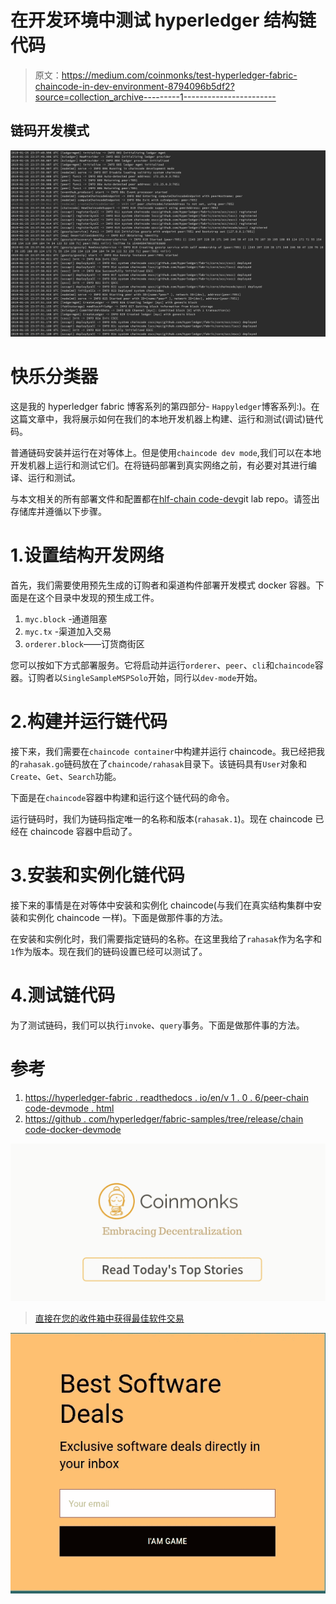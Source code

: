 # 在开发环境中测试 hyperledger 结构链代码

> 原文：<https://medium.com/coinmonks/test-hyperledger-fabric-chaincode-in-dev-environment-8794096b5df2?source=collection_archive---------1----------------------->

## 链码开发模式

![](img/9a87858323997007f4603d131f6f78b7.png)

# 快乐分类器

这是我的 hyperledger fabric 博客系列的第四部分- `Happyledger`博客系列:)。在这篇文章中，我将展示如何在我们的本地开发机器上构建、运行和测试(调试)链代码。

普通链码安装并运行在对等体上。但是使用`chaincode dev mode`,我们可以在本地开发机器上运行和测试它们。在将链码部署到真实网络之前，有必要对其进行编译、运行和测试。

与本文相关的所有部署文件和配置都在[hlf-chain code-dev](https://gitlab.com/rahasak-labs/hlf-chaincode-dev)git lab repo。请签出存储库并遵循以下步骤。

# 1.设置结构开发网络

首先，我们需要使用预先生成的订购者和渠道构件部署开发模式 docker 容器。下面是在这个目录中发现的预生成工件。

1.  `myc.block` -通道阻塞
2.  `myc.tx` -渠道加入交易
3.  `orderer.block`——订货商街区

您可以按如下方式部署服务。它将启动并运行`orderer`、`peer`、`cli`和`chaincode`容器。订购者以`SingleSampleMSPSolo`开始，同行以`dev-mode`开始。

# 2.构建并运行链代码

接下来，我们需要在`chaincode container`中构建并运行 chaincode。我已经把我的`rahasak.go`链码放在了`chaincode/rahasak`目录下。该链码具有`User`对象和`Create`、`Get`、`Search`功能。

下面是在`chaincode`容器中构建和运行这个链代码的命令。

运行链码时，我们为链码指定唯一的名称和版本(`rahasak.1`)。现在 chaincode 已经在 chaincode 容器中启动了。

# 3.安装和实例化链代码

接下来的事情是在对等体中安装和实例化 chaincode(与我们在真实结构集群中安装和实例化 chaincode 一样)。下面是做那件事的方法。

在安装和实例化时，我们需要指定链码的名称。在这里我给了`rahasak`作为名字和`1`作为版本。现在我们的链码设置已经可以测试了。

# 4.测试链代码

为了测试链码，我们可以执行`invoke`、`query`事务。下面是做那件事的方法。

# 参考

1.  [https://hyperledger-fabric . readthedocs . io/en/v 1 . 0 . 6/peer-chain code-devmode . html](https://hyperledger-fabric.readthedocs.io/en/v1.0.6/peer-chaincode-devmode.html)
2.  [https://github . com/hyperledger/fabric-samples/tree/release/chain code-docker-devmode](https://github.com/hyperledger/fabric-samples/tree/release/chaincode-docker-devmode)

[![](img/449450761cd76f44f9ae574333f9e9af.png)](http://bit.ly/2G71Sp7)

> [直接在您的收件箱中获得最佳软件交易](https://coincodecap.com/?utm_source=coinmonks)

[![](img/7c0b3dfdcbfea594cc0ae7d4f9bf6fcb.png)](https://coincodecap.com/?utm_source=coinmonks)